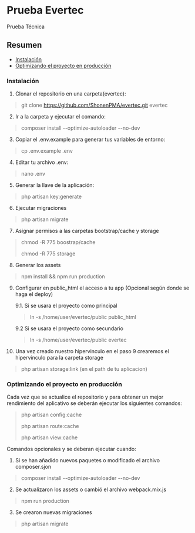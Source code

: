 # Prueba Evertec

Prueba Técnica

## Resumen

  * [Instalación](#instalacion)
  * [Optimizando el proyecto en producción](#optimizando-el-proyecto-en-produccion)

### Instalación

1. Clonar el repositorio en una carpeta(evertec):

> git clone https://github.com/ShonenPMA/evertec.git  evertec

2. Ir a la carpeta y ejecutar el comando:

> composer install --optimize-autoloader --no-dev

3. Copiar el .env.example para generar tus variables de entorno:

> cp .env.example .env

4. Editar tu archivo .env:

> nano .env

5. Generar la llave de la aplicación:

> php artisan key:generate

6. Ejecutar migraciones

> php artisan migrate

7. Asignar permisos a las carpetas bootstrap/cache y storage

> chmod -R 775 boostrap/cache
>
> chmod -R 775 storage

8. Generar los assets

> npm install && npm run production

9. Configurar en public_html el acceso a tu app (Opcional según donde se haga el deploy)

    9.1. Si se usara el proyecto como principal
    > ln -s /home/user/evertec/public public_html 

    9.2 Si se usara el proyecto como secundario

    > ln -s /home/user/evertec/public evertec 

10. Una vez creado nuestro hipervinculo en el paso 9 crearemos el hipervinculo para la carpeta storage

>php artisan storage:link (en el path de tu aplicacion)
### Optimizando el proyecto en producción

Cada vez que se actualice el repositorio y para obtener un mejor rendimiento del aplicativo se deberán ejecutar los siguientes comandos:

> php artisan config:cache
>
> php artisan route:cache
>
> php artisan view:cache


Comandos opcionales y se deberan ejecutar cuando:
1. Si se han añadido nuevos paquetes o modificado el archivo composer.sjon

> composer install --optimize-autoloader --no-dev

2. Se actualizaron los assets o cambió el archivo webpack.mix.js

> npm run production

3. Se crearon nuevas migraciones

> php artisan migrate